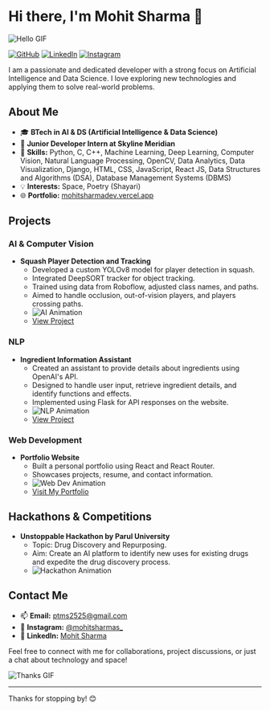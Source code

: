 # Hi there, I'm Mohit Sharma 👋

![Hello GIF](https://media.giphy.com/media/hvRJCLFzcasrR4ia7z/giphy.gif)

[![GitHub](https://img.shields.io/badge/-GitHub-000?style=flat&logo=Github&logoColor=white)](https://github.com/mohitsharma1214)
[![LinkedIn](https://img.shields.io/badge/-LinkedIn-blue?style=flat&logo=Linkedin&logoColor=white)](https://www.linkedin.com/in/mohitsharmas78/)
[![Instagram](https://img.shields.io/badge/-Instagram-E4405F?style=flat&logo=Instagram&logoColor=white)](https://instagram.com/mohitsharmas_)

I am a passionate and dedicated developer with a strong focus on Artificial Intelligence and Data Science. I love exploring new technologies and applying them to solve real-world problems.

## About Me

- 🎓 **BTech in AI & DS (Artificial Intelligence & Data Science)**
- 💼 **Junior Developer Intern at Skyline Meridian**
- 🌟 **Skills:** Python, C, C++, Machine Learning, Deep Learning, Computer Vision, Natural Language Processing, OpenCV, Data Analytics, Data Visualization, Django, HTML, CSS, JavaScript, React JS, Data Structures and Algorithms (DSA), Database Management Systems (DBMS)
- 💡 **Interests:** Space, Poetry (Shayari)
- 🌐 **Portfolio:** [mohitsharmadev.vercel.app](https://mohitsharmadev.vercel.app/)

## Projects

### AI & Computer Vision

- **Squash Player Detection and Tracking**
  - Developed a custom YOLOv8 model for player detection in squash.
  - Integrated DeepSORT tracker for object tracking.
  - Trained using data from Roboflow, adjusted class names, and paths.
  - Aimed to handle occlusion, out-of-vision players, and players crossing paths.
  - ![AI Animation](https://media.giphy.com/media/26tOZ42Mg6pbTUPHW/giphy.gif)
  - [View Project](https://github.com/mohitsharma1214/squash-player-detection)

### NLP

- **Ingredient Information Assistant**
  - Created an assistant to provide details about ingredients using OpenAI's API.
  - Designed to handle user input, retrieve ingredient details, and identify functions and effects.
  - Implemented using Flask for API responses on the website.
  - ![NLP Animation](https://media.giphy.com/media/3o7aD2saalBwwftBIY/giphy.gif)
  - [View Project](https://github.com/mohitsharma1214/ingredient-info-assistant)

### Web Development

- **Portfolio Website**
  - Built a personal portfolio using React and React Router.
  - Showcases projects, resume, and contact information.
  - ![Web Dev Animation](https://media.giphy.com/media/fwbZnTftCXVocKzfxR/giphy.gif)
  - [Visit My Portfolio](https://mohitsharmadev.vercel.app/)

## Hackathons & Competitions

- **Unstoppable Hackathon by Parul University**
  - Topic: Drug Discovery and Repurposing.
  - Aim: Create an AI platform to identify new uses for existing drugs and expedite the drug discovery process.
  - ![Hackathon Animation](https://media.giphy.com/media/l3q2WlN6GxvukLsZK/giphy.gif)

## Contact Me

- 📫 **Email:** [ptms2525@gmail.com](mailto:ptms2525@gmail.com)
- 📱 **Instagram:** [@mohitsharmas_](https://instagram.com/mohitsharmas_)
- 📝 **LinkedIn:** [Mohit Sharma](https://www.linkedin.com/in/mohitsharmas78/)

Feel free to connect with me for collaborations, project discussions, or just a chat about technology and space!

![Thanks GIF](https://media.giphy.com/media/26FOVyJ9qg4AMJAsw/giphy.gif)

---

Thanks for stopping by! 😊
